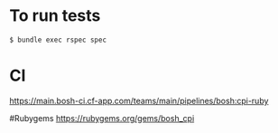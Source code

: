 # To run tests
```
$ bundle exec rspec spec
```

# CI
https://main.bosh-ci.cf-app.com/teams/main/pipelines/bosh:cpi-ruby

#Rubygems
https://rubygems.org/gems/bosh_cpi
